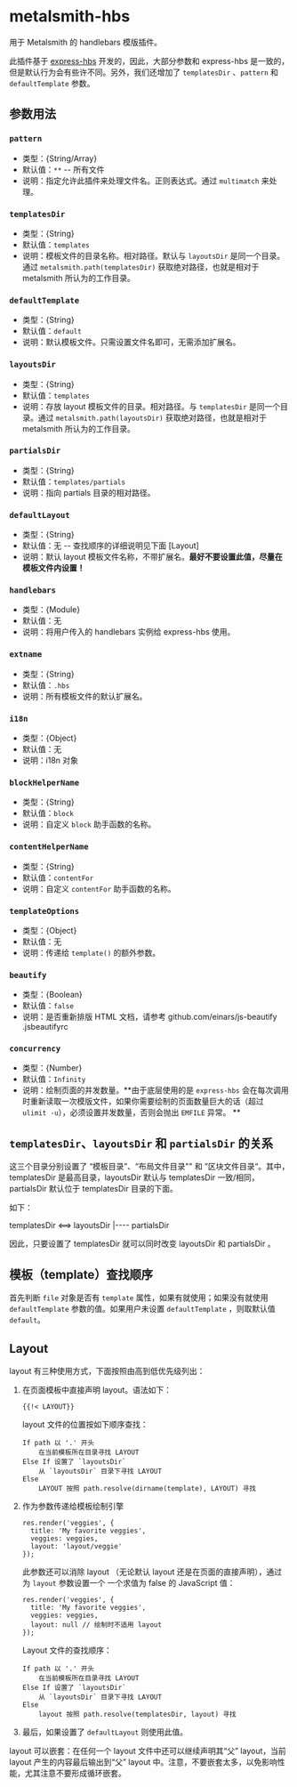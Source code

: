 # metalsmith-hbs

用于 Metalsmith 的 handlebars 模版插件。

此插件基于 [express-hbs](https://github.com/barc/express-hbs) 开发的，因此，大部分参数和 express-hbs 是一致的，但是默认行为会有些许不同。另外，我们还增加了 `templatesDir` 、`pattern` 和 `defaultTemplate` 参数。

## 参数用法

### `pattern`
- 类型：{String/Array}
- 默认值：`**` -- 所有文件
- 说明：指定允许此插件来处理文件名。正则表达式。通过 `multimatch` 来处理。

### `templatesDir`
- 类型：{String}
- 默认值：`templates`
- 说明：模板文件的目录名称。相对路径。默认与 `layoutsDir` 是同一个目录。通过 `metalsmith.path(templatesDir)` 获取绝对路径，也就是相对于 metalsmith 所认为的工作目录。

### `defaultTemplate`
- 类型：{String}
- 默认值：`default`
- 说明：默认模板文件。只需设置文件名即可，无需添加扩展名。

### `layoutsDir`
- 类型：{String}
- 默认值：`templates`
- 说明：存放 layout 模板文件的目录。相对路径。与 `templatesDir` 是同一个目录。通过 `metalsmith.path(layoutsDir)` 获取绝对路径，也就是相对于 metalsmith 所认为的工作目录。

### `partialsDir`

- 类型：{String}  
- 默认值：`templates/partials`
- 说明：指向 partials 目录的相对路径。

### `defaultLayout`
- 类型：{String}
- 默认值：无 -- 查找顺序的详细说明见下面 [Layout]
- 说明：默认 layout 模板文件名称，不带扩展名。**最好不要设置此值，尽量在模板文件内设置！**

### `handlebars`
- 类型：{Module}
- 默认值：无
- 说明：将用户传入的 handlebars 实例给 express-hbs 使用。

### `extname`
- 类型：{String}
- 默认值：`.hbs`
- 说明：所有模板文件的默认扩展名。

### `i18n`
- 类型：{Object}
- 默认值：无
- 说明：i18n 对象

### `blockHelperName`
- 类型：{String}
- 默认值：`block`
- 说明：自定义 `block` 助手函数的名称。

### `contentHelperName`
- 类型：{String}
- 默认值：`contentFor`
- 说明：自定义 `contentFor` 助手函数的名称。

### `templateOptions`
- 类型：{Object}
- 默认值：无
- 说明：传递给 `template()` 的额外参数。

### `beautify`
- 类型：{Boolean}
- 默认值：`false`
- 说明：是否重新排版 HTML 文档，请参考 github.com/einars/js-beautify .jsbeautifyrc

### `concurrency`
- 类型：{Number}
- 默认值：`Infinity`
- 说明：绘制页面的并发数量。**由于底层使用的是 `express-hbs` 会在每次调用时重新读取一次模版文件，如果你需要绘制的页面数量巨大的话（超过 `ulimit -u`），必须设置并发数量，否则会抛出 `EMFILE` 异常。 **

## `templatesDir`、`layoutsDir` 和 `partialsDir` 的关系

这三个目录分别设置了 “模板目录”、“布局文件目录"" 和 ”区块文件目录“。其中，templatesDir 是最高目录，layoutsDir 默认与 templatesDir 一致/相同，partialsDir 默认位于 templatesDir 目录的下面。

如下：

templatesDir <==> layoutsDir
|---- partialsDir


因此，只要设置了 templatesDir 就可以同时改变 layoutsDir 和 partialsDir 。

## 模板（template）查找顺序

首先判断 `file` 对象是否有 `template` 属性，如果有就使用；如果没有就使用 `defaultTemplate` 参数的值。如果用户未设置 `defaultTemplate` ，则取默认值 `default`。


## Layout

layout 有三种使用方式，下面按照由高到低优先级列出：

1.  在页面模板中直接声明 layout。语法如下：

        {{!< LAYOUT}}

    layout 文件的位置按如下顺序查找：

        If path 以 '.' 开头
            在当前模板所在目录寻找 LAYOUT
        Else If 设置了 `layoutsDir`
            从 `layoutsDir` 目录下寻找 LAYOUT
        Else
            LAYOUT 按照 path.resolve(dirname(template), LAYOUT) 寻找

2.  作为参数传递给模板绘制引擎

        res.render('veggies', {
          title: 'My favorite veggies',
          veggies: veggies,
          layout: 'layout/veggie'
        });

    此参数还可以消除 layout （无论默认 layout 还是在页面的直接声明），通过为 `layout` 参数设置一个 一个求值为 false 的 JavaScript 值：

        res.render('veggies', {
          title: 'My favorite veggies',
          veggies: veggies,
          layout: null // 绘制时不适用 layout
        });

    Layout 文件的查找顺序：

        If path 以 '.' 开头
            在当前模板所在目录寻找 LAYOUT
        Else If 设置了 `layoutsDir`
            从 `layoutsDir` 目录下寻找 LAYOUT
        Else
            layout 按照 path.resolve(templatesDir, layout) 寻找

3.  最后，如果设置了 `defaultLayout` 则使用此值。

layout 可以嵌套：在任何一个 layout 文件中还可以继续声明其“父” layout，当前 layout 产生的内容最后输出到“父” layout 中。注意，不要嵌套太多，以免影响性能，尤其注意不要形成循环嵌套。
